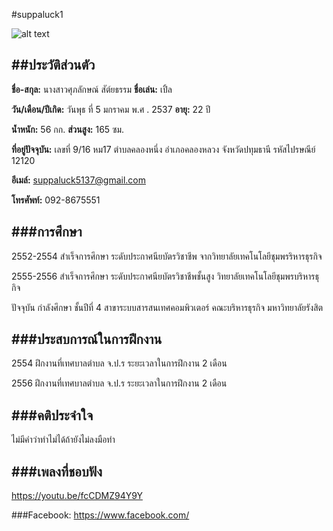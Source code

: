 #suppaluck1
 
![alt text](https://scontent.fbkk10-1.fna.fbcdn.net/v/t1.0-1/p160x160/13921014_1035409926513980_8782954504339520929_n.jpg?oh=67a9d7ce0052c5a92cef17849680db26&oe=583FCCC5)

##ประวัติส่วนตัว
---
**ชื่อ-สกุล:** นางสาวศุภลักษณ์  สัต์ยธรรม **ชื่อเล่น:**  เปิ้ล

**วัน/เดือน/ปีเกิด:** วันพุธ ที่ 5 มกราคม พ.ศ . 2537 **อายุ:** 22 ปี  

**น้ำหนัก:** 56 กก. **ส่วนสูง:** 165 ซม.

**ที่อยู่ปัจจุบัน:** เลขที่ 9/16 หม17 ตำบลคลองหนึ่ง อำเภอคลองหลวง จังหวัดปทุมธานี รหัสไปรษณีย์  12120

**อีเมล์:** suppaluck5137@gmail.com

**โทรศัพท์:** 092-8675551

###การศึกษา
---

2552-2554 สำเร็จการศึกษา ระดับประกาศนียบัตรวิชาชีพ จากวิทยาลัยเทคโนโลยีชุมพรริหารธุรกิจ

2555-2556 สำเร็จการศึกษา ระดับประกาศนียบัตรวิชาชีพชั้นสูง วิทยาลัยเทคโนโลยีชุมพรบริหารธุกิจ

ปัจจุบัน กำลังศึกษา ชั้นปีที่ 4 สาขาระบบสารสนเทศคอมพิวเตอร์ คณะบริหารธุรกิจ มหาวิทยาลัยรังสิต

###ประสบการณ์ในการฝึกงาน
---

2554 ฝึกงานที่เทศบาลตำบล จ.ป.ร ระยะเวลาในการฝึกงาน 2 เดือน

2556 ฝีกงานที่เทศบาลตำบล จ.ป.ร ระยะเวลาในการฝึกงาน 2 เดือน

###คติประจำใจ
---
ไม่มีคำว่าทำไม่ได้ถ้ายังไม่ลงมือทำ


###เพลงที่ชอบฟัง
---
https://youtu.be/fcCDMZ94Y9Y

###Facebook: https://www.facebook.com/


